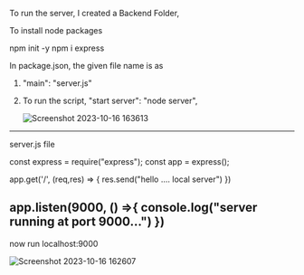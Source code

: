 To run the server,
I created a Backend Folder,

To install node packages

   npm init -y
   npm i express

In package.json, the given file name is as
   1)  "main": "server.js"

   2) To run the script,
      "start server": "node server",

      ![Screenshot 2023-10-16 163613](https://github.com/chandrika-kp/Job_Board_Website/assets/102351627/91e39d9f-46e8-4181-88ca-a692350281bd)

--------------------------------------------------------------
server.js file

const express = require("express");
const app = express();

app.get('/', (req,res) =>  {
    res.send("hello .... local server")
})

app.listen(9000, () =>{
    console.log("server running at port 9000...")
})
-------------------------------------------------------------
now run localhost:9000

![Screenshot 2023-10-16 162607](https://github.com/chandrika-kp/Job_Board_Website/assets/102351627/182db51d-5c2d-40dc-8840-cc90050f3c8a)


